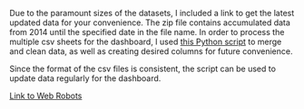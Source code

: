 Due to the paramount sizes of the datasets, I included a link to get the latest updated data for your convenience.
The zip file contains accumulated data from 2014 until the specified date in the file name. In order to process the multiple csv sheets for the dashboard, I used [this Python script](https://github.com/unguyen14/Kickstarter_project_analysis/blob/b3285177c90ce7482f2580ad387b08bf06358b5e/data/Kickstarter_2020_data_cleaning.ipynb)
to merge and clean data, as well as creating desired columns for future convenience. 

Since the format of the csv files is consistent, the script can be used to update data regularly for the dashboard.

[Link to Web Robots](https://webrobots.io/kickstarter-datasets/)
